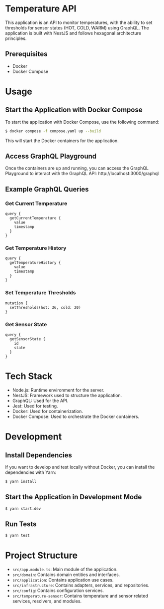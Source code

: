 # Temperature API

This application is an API to monitor temperatures, with the ability to set thresholds for sensor states (HOT, COLD, WARM) using GraphQL. The application is built with NestJS and follows hexagonal architecture principles.

## Prerequisites

- Docker
- Docker Compose

# Usage

## Start the Application with Docker Compose

To start the application with Docker Compose, use the following command:

```bash
$ docker compose -f compose.yaml up --build
``````

This will start the Docker containers for the application.

## Access GraphQL Playground

Once the containers are up and running, you can access the GraphQL Playground to interact with the GraphQL API: http://localhost:3000/graphql

## Example GraphQL Queries

### Get Current Temperature

```gql
query {
  getCurrentTemperature {
    value
    timestamp
  }
}
```

### Get Temperature History

```gql
query {
  getTemperatureHistory {
    value
    timestamp
  }
}
``````

### Set Temperature Thresholds

```gql
mutation {
  setThresholds(hot: 36, cold: 20)
}
```

### Get Sensor State

```gql
query {
  getSensorState {
    id
    state
  }
}
```

# Tech Stack
- Node.js: Runtime environment for the server.
- NestJS: Framework used to structure the application.
- GraphQL: Used for the API.
- Jest: Used for testing.
- Docker: Used for containerization.
- Docker Compose: Used to orchestrate the Docker containers.

# Development

## Install Dependencies

If you want to develop and test locally without Docker, you can install the dependencies with Yarn:

```bash
$ yarn install
```

## Start the Application in Development Mode

```bash
$ yarn start:dev
```

## Run Tests

```bash
$ yarn test
```

# Project Structure
- `src/app.module.ts`: Main module of the application.
- `src/domain`: Contains domain entities and interfaces.
- `src/application`: Contains application use cases.
- `src/infrastructure`: Contains adapters, services, and repositories.
- `src/config`: Contains configuration services.
- `src/temperature-sensor`: Contains temperature and sensor related services, resolvers, and modules.
